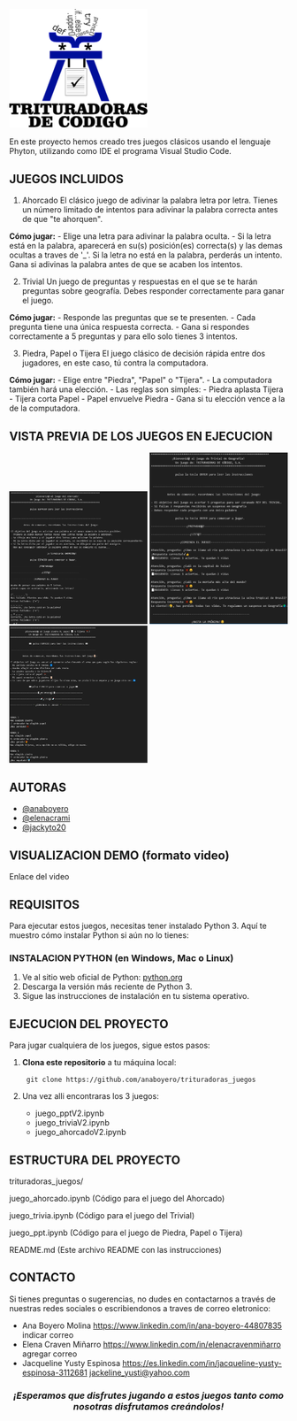 <img src="https://github.com/jackyto20/mi_primer_repo/blob/main/logo.png" width="250"/>

En este proyecto hemos creado tres juegos clásicos usando el lenguaje Phyton, utilizando como IDE el programa Visual Studio Code.

## JUEGOS INCLUIDOS

1. Ahorcado El clásico juego de adivinar la palabra letra por letra. Tienes un número limitado de intentos  para adivinar la palabra correcta antes de que "te ahorquen".

**Cómo jugar:** - Elige una letra para adivinar la palabra oculta. - Si la letra está en la palabra, aparecerá en su(s) posición(es) correcta(s) y las demas ocultas a traves de '_'.  Si la letra no está en la palabra, perderás un intento. Gana si adivinas la palabra antes de que se acaben los intentos.

2. Trivial Un juego de preguntas y respuestas en el que se te harán preguntas sobre geografía. Debes responder correctamente para ganar el juego. 

**Cómo jugar:** - Responde las preguntas que se te presenten. - Cada pregunta tiene una única respuesta correcta. - Gana si respondes correctamente a  5 preguntas y para ello solo tienes 3 intentos. 

 3. Piedra, Papel o Tijera El juego clásico de decisión rápida entre dos jugadores, en este caso, tú contra la computadora. 
 
 **Cómo jugar:** - Elige entre "Piedra", "Papel" o "Tijera". - La computadora también hará una elección. - Las reglas son simples: - Piedra aplasta Tijera - Tijera corta Papel - Papel envuelve Piedra - Gana si tu elección vence a la de la computadora.

 ## VISTA PREVIA DE LOS JUEGOS EN EJECUCION

 <img src="https://github.com/jackyto20/mi_primer_repo/blob/main/ahorcado.PNG" width="250"/>

 <img src="https://github.com/jackyto20/mi_primer_repo/blob/main/trivia.PNG" width="250"/>

 <img src="https://github.com/jackyto20/mi_primer_repo/blob/main/ppt.PNG" width="250"/>


## AUTORAS

- [@anaboyero](https://github.com/anaboyero)
- [@elenacrami](https://github.com/elenacrami)
- [@jackyto20](https://github.com/jackyto20)


## VISUALIZACION DEMO (formato video)

Enlace del video 


## REQUISITOS

Para ejecutar estos juegos, necesitas tener instalado Python 3. Aquí te muestro cómo instalar Python si aún no lo tienes:

### INSTALACION PYTHON (en Windows, Mac o Linux)

1. Ve al sitio web oficial de Python: [python.org](https://www.python.org/)
2. Descarga la versión más reciente de Python 3.
3. Sigue las instrucciones de instalación en tu sistema operativo.

## EJECUCION DEL PROYECTO

Para jugar cualquiera de los juegos, sigue estos pasos:

1. **Clona este repositorio** a tu máquina local:
 
        git clone https://github.com/anaboyero/trituradoras_juegos

2. Una vez alli encontraras los 3 juegos:
    - juego_pptV2.ipynb
    - juego_triviaV2.ipynb
    - juego_ahorcadoV2.ipynb


## ESTRUCTURA DEL PROYECTO

trituradoras_juegos/

juego_ahorcado.ipynb (Código para el juego del Ahorcado)

juego_trivia.ipynb (Código para el juego del Trivial)

juego_ppt.ipynb  (Código para el juego de Piedra, Papel o Tijera)

README.md (Este archivo README con las instrucciones)


## CONTACTO

Si tienes preguntas o sugerencias, no dudes en contactarnos  a través de nuestras redes sociales o escribiendonos a traves de correo eletronico: 

- Ana Boyero Molina 
https://www.linkedin.com/in/ana-boyero-44807835 
indicar correo
- Elena Craven Miñarro 
https://www.linkedin.com/in/elenacravenmiñarro
agregar correo
- Jacqueline Yusty Espinosa 
https://es.linkedin.com/in/jacqueline-yusty-espinosa-3112681
jackeline_yusti@yahoo.com




<h3 align="center"><em>¡Esperamos que disfrutes jugando a estos juegos tanto como nosotras disfrutamos creándolos!</em></h3>
